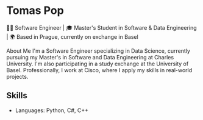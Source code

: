 # Tomas Pop

👨‍💻 Software Engineer | 🎓 Master's Student in Software & Data Engineering | 🌍 Based in Prague, currently on exchange in Basel

About Me
I'm a Software Engineer specializing in Data Science, currently pursuing my Master's in Software and Data Engineering at Charles University. I'm also participating in a study exchange at the University of Basel. Professionally, I work at Cisco, where I apply my skills in real-world projects.

## Skills

- Languages: Python, C#, C++
<!-- [![poptomas's GitHub stats](https://github-readme-stats.vercel.app/api?username=poptomas&show_icons=true&theme=radical)](https://github.com/anuraghazra/github-readme-stats) -->
<!--
**poptomas/poptomas** is a ✨ _special_ ✨ repository because its `README.md` (this file) appears on your GitHub profile.

Here are some ideas to get you started:

- 🔭 I’m currently working on ...
- 🌱 I’m currently learning ...
- 👯 I’m looking to collaborate on ...
- 🤔 I’m looking for help with ...
- 💬 Ask me about ...
- 📫 How to reach me: ...
- 😄 Pronouns: ...
- ⚡ Fun fact: ...
-->
